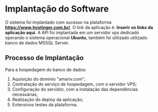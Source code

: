 # Implantação do Software

O sistema foi implantado com sucesso na plataforma **https://www.hostinger.com.br/**. O link da aplicação é: **Inserir os links da aplicação aqui**.
A API foi implantada em um servidor vps dedicado operando o sistema operacional **Ubuntu**, também foi utilizado utilizado banco de dados MSSQL Server.

## Processo de Implantação

Para a hospedagem do banco de dados:

1. Aquisição do domínio "amariv.com";
2. Contratação do serviço de hospedagem, com o servidor VPS;
3. Configuração do servidor, com a instalação das dependências necessárias;
4. Realização do deploy da aplicação;
5. Extensivos testes da plataforma.
